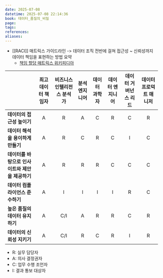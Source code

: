 ```yaml
---
date: 2025-07-08
datetime: 2025-07-08 22:14:36
book: 데이터_품질의_비밀
page: 
tags: 
references: 
aliases:
---
```

- [[RACI]] 매트릭스 가이드라인 -> 데이터 조직 전반에 걸쳐 접근성 ~ 신뢰성까지 데이터 책임을 표현하는 방법 요약
	- [책임 할당 매트릭스 위키피디아](https://en.wikipedia.org/wiki/Responsibility_assignment_matrix)

|                          | 최고 데이터 책임자 | 비즈니스 인텔리전스 분석가 | 분석 엔지니어 | 데이터 과학자 | 데이터 엔지니어 | 데이터 거버넌스 리드 | 데이터 프로덕트 매니저 |
| ------------------------ | :--------: | :------------: | :-----: | :-----: | :------: | :---------: | :----------: |
| **데이터의 접근성 높이기**             |     A      |       R        |    A    |    C    |    R     |      C      |      R       |
| **데이터 해석을 용이하게 만들기**         |     A      |       R        |    C    |    R    |    C     |      I      |      C       |
| **데이터를 바탕으로 인사이트와 제안을 제공하기** |     A      |       R        |    R    |    R    |    C     |      C      |      C       |
| **데이터 컴플라이언스 준수하기**          |     A      |       I        |    I    |    I    |    I     |      R      |      C       |
| **높은 품질의 데이터 유지하기**          |     A      |      C/I       |    A    |    R    |    R     |      C      |      R       |
| **데이터의 신뢰성 지키기**             |     A      |      C/I       |    R    |    C    |    R     |      I      |      R       |
- R: 실무 담당자
- A: 의사 결정권자
- C: 업무 수행 조언자
- I: 결과 통보 대상자